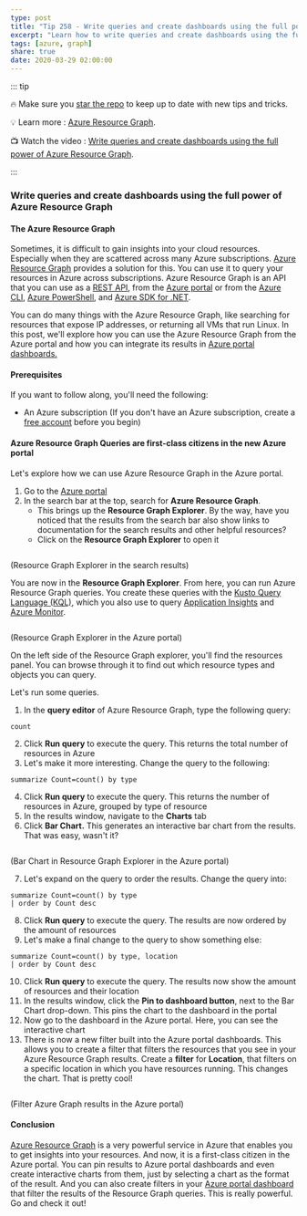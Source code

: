 ```yaml
---
type: post
title: "Tip 258 - Write queries and create dashboards using the full power of Azure Resource Graph"
excerpt: "Learn how to write queries and create dashboards using the full power of Azure Resource Graph"
tags: [azure, graph]
share: true
date: 2020-03-29 02:00:00
---
```


::: tip 

:fire: Make sure you [star the repo](http://azuredev.tips?WT.mc_id=azure-azuredevtips-azureappsdev) to keep up to date with new tips and tricks.

:bulb: Learn more : [Azure Resource Graph](https://docs.microsoft.com/azure/governance/resource-graph/overview?WT.mc_id=docs-azuredevtips-azureappsdev). 

:tv: Watch the video : [Write queries and create dashboards using the full power of Azure Resource Graph](https://www.youtube.com/watch?v=jXng4Y5cHf8&list=PLLasX02E8BPCNCK8Thcxu-Y-XcBUbhFWC&index=4&t=0s?WT.mc_id=youtube-azuredevtips-azureappsdev).

:::

### Write queries and create dashboards using the full power of Azure Resource Graph

#### The Azure Resource Graph

Sometimes, it is difficult to gain insights into your cloud resources. Especially when they are scattered across many Azure subscriptions. [Azure Resource Graph](https://azure.microsoft.com/features/resource-graph/?WT.mc_id=microsoft-azuredevtips-azureappsdev) provides a solution for this. You can use it to query your resources in Azure across subscriptions. Azure Resource Graph is an API that you can use as a [REST API](https://docs.microsoft.com/rest/api/azure-resourcegraph/?WT.mc_id=docs-azuredevtips-azureappsdev), from the [Azure portal](https://portal.azure.com/?WT.mc_id=azure-azuredevtips-azureappsdev) or from the [Azure CLI](https://docs.microsoft.com/cli/azure/?WT.mc_id=docs-azuredevtips-azureappsdev), [Azure PowerShell](https://docs.microsoft.com/powershell/azure/?WT.mc_id=docs-azuredevtips-azureappsdev), and [Azure SDK for .NET](https://docs.microsoft.com/dotnet/azure/dotnet-tools?WT.mc_id=docs-azuredevtips-azureappsdev). 

You can do many things with the Azure Resource Graph, like searching for resources that expose IP addresses, or returning all VMs that run Linux. 
In this post, we'll explore how you can use the Azure Resource Graph from the Azure portal and how you can integrate its results in [Azure portal dashboards.](https://docs.microsoft.com/azure/azure-portal/azure-portal-dashboards?WT.mc_id=docs-azuredevtips-azureappsdev) 

#### Prerequisites

If you want to follow along, you'll need the following:
* An Azure subscription (If you don't have an Azure subscription, create a [free account](https://azure.microsoft.com/free/?WT.mc_id=azure-azuredevtips-azureappsdev) before you begin)


#### Azure Resource Graph Queries are first-class citizens in the new Azure portal 

Let's explore how we can use Azure Resource Graph in the Azure portal.

1. Go to the [Azure portal](https://portal.azure.com/?WT.mc_id=azure-azuredevtips-azureappsdev)
2. In the search bar at the top, search for **Azure Resource Graph**. 
    - This brings up the **Resource Graph Explorer**. By the way, have you noticed that the results from the search bar also show links to documentation for the search results and other helpful resources? 
    - Click on the **Resource Graph Explorer** to open it

<img :src="$withBase('/files/49searchforgraphexplorer.png')">

(Resource Graph Explorer in the search results)

You are now in the **Resource Graph Explorer**. From here, you can run Azure Resource Graph queries. You create these queries with the [Kusto Query Language (KQL)](https://docs.microsoft.com/azure/governance/resource-graph/concepts/query-language?WT.mc_id=docs-azuredevtips-azureappsdev), which you also use to query [Application Insights](https://docs.microsoft.com/azure/azure-monitor/app/app-insights-overview?WT.mc_id=docs-azuredevtips-azureappsdev) and [Azure Monitor](https://docs.microsoft.com/azure/azure-monitor/?WT.mc_id=docs-azuredevtips-azureappsdev). 

<img :src="$withBase('/files/49resourcegraphexplorer.png')">

(Resource Graph Explorer in the Azure portal)

On the left side of the Resource Graph explorer, you'll find the resources panel. You can browse through it to find out which resource types and objects you can query.

Let's run some queries.

1. In the **query editor** of Azure Resource Graph, type the following query:

```
count
```

2. Click **Run query** to execute the query. This returns the total number of resources in Azure
3. Let's make it more interesting. Change the query to the following:

```
summarize Count=count() by type
```

4. Click **Run query** to execute the query. This returns the number of resources in Azure, grouped by type of resource
5. In the results window, navigate to the **Charts** tab
6. Click **Bar Chart.** This generates an interactive bar chart from the results. That was easy, wasn't it?

<img :src="$withBase('/files/49queryandchart.png')">

(Bar Chart in Resource Graph Explorer in the Azure portal)

7. Let's expand on the query to order the results. Change the query into:

```
summarize Count=count() by type
| order by Count desc
```

8. Click **Run query** to execute the query. The results are now ordered by the amount of resources
9. Let's make a final change to the query to show something else:

```
summarize Count=count() by type, location
| order by Count desc
```

10. Click **Run query** to execute the query. The results now show the amount of resources and their location
11. In the results window, click the **Pin to dashboard button**, next to the Bar Chart drop-down. This pins the chart to the dashboard in the portal
12. Now go to the dashboard in the Azure portal. Here, you can see the interactive chart
13. There is now a new filter built into the Azure portal dashboards. This allows you to create a filter that filters the resources that you see in your Azure Resource Graph results. Create a **filter** for **Location**, that filters on a specific location in which you have resources running. This changes the chart. That is pretty cool!

<img :src="$withBase('/files/49pinandfilterchart.png')">

(Filter Azure Graph results in the Azure portal)

#### Conclusion

[Azure Resource Graph](https://azure.microsoft.com/features/resource-graph/?WT.mc_id=microsoft-azuredevtips-azureappsdev) is a very powerful service in Azure that enables you to get insights into your resources. And now, it is a first-class citizen in the Azure portal. You can pin results to Azure portal dashboards and even create interactive charts from them, just by selecting a chart as the format of the result. And you can also create filters in your [Azure portal dashboard](https://docs.microsoft.com/azure/azure-portal/azure-portal-dashboards?WT.mc_id=docs-azuredevtips-azureappsdev) that filter the results of the Resource Graph queries. This is really powerful. Go and check it out!